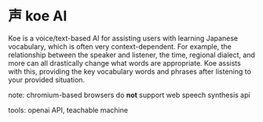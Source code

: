 # 声 koe AI 

Koe is a voice/text-based AI for assisting users with learning Japanese vocabulary, which is often very context-dependent. For example, the relationship between the speaker and listener, the time, regional dialect, and more can all drastically change what words are appropriate. Koe assists with this, providing the key vocabulary words and phrases after listening to your provided situation. 

note: chromium-based browsers do **not** support web speech synthesis api


tools: openai API, teachable machine
